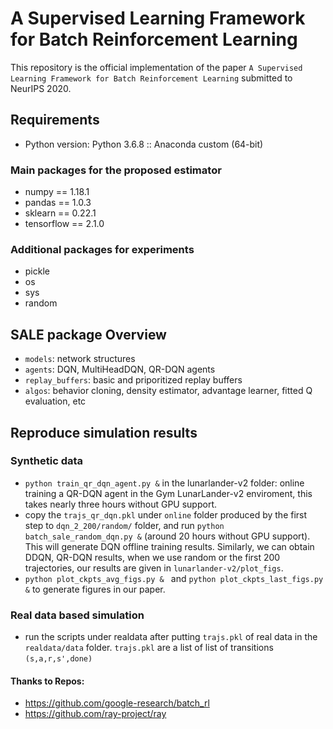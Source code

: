 # A Supervised Learning Framework for Batch Reinforcement Learning
This repository is the official implementation of the paper `A Supervised Learning Framework for Batch Reinforcement Learning` submitted to NeurIPS 2020.

## Requirements
- Python version: Python 3.6.8 :: Anaconda custom (64-bit)
### Main packages for the proposed estimator
- numpy == 1.18.1
- pandas == 1.0.3
- sklearn == 0.22.1
- tensorflow == 2.1.0
### Additional packages for experiments
- pickle
- os
- sys
- random

## SALE package Overview
- `models`: network structures
- `agents`: DQN, MultiHeadDQN, QR-DQN agents
- `replay_buffers`: basic and priporitized replay buffers
- `algos`: behavior cloning, density estimator, advantage learner, fitted Q evaluation, etc

## Reproduce simulation results
### Synthetic data
- ```python train_qr_dqn_agent.py &``` in the lunarlander-v2 folder: online training a QR-DQN agent in the Gym LunarLander-v2 enviroment, this takes nearly three hours without GPU support. 
- copy the `trajs_qr_dqn.pkl` under `online` folder produced by the first step to  `dqn_2_200/random/` folder, and run ```python batch_sale_random_dqn.py &``` (around 20 hours without GPU support). This will generate DQN offline training results. Similarly, we can obtain DDQN, QR-DQN results, when we use random or the first 200 trajectories, our results are given in `lunarlander-v2/plot_figs`.
-  ```python plot_ckpts_avg_figs.py & ``` and ```python plot_ckpts_last_figs.py &``` to generate figures in our paper.
### Real data based simulation
- run the scripts under realdata after putting `trajs.pkl` of real data in the `realdata/data` folder. `trajs.pkl` are a list of list of transitions `(s,a,r,s',done)`

#### Thanks to Repos:
- https://github.com/google-research/batch_rl
- https://github.com/ray-project/ray
